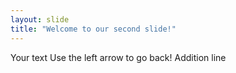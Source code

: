 ```yaml
---
layout: slide
title: "Welcome to our second slide!"
---
```

Your text
Use the left arrow to go back!
Addition line
